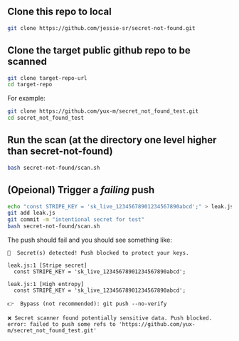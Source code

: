 ## Clone this repo to local
```bash
git clone https://github.com/jessie-sr/secret-not-found.git
```

## Clone the target public github repo to be scanned
```bash
git clone target-repo-url
cd target-repo
```

For example:
```bash
git clone https://github.com/yux-m/secret_not_found_test.git
cd secret_not_found_test
```

## Run the scan (at the directory one level higher than secret-not-found)
```bash 
bash secret-not-found/scan.sh
```

## (Opeional) Trigger a *failing* push
```bash
echo "const STRIPE_KEY = 'sk_live_12345678901234567890abcd';" > leak.js
git add leak.js
git commit -m "intentional secret for test"
bash secret-not-found/scan.sh
```

The push should fail and you should see something like:
```
🚨  Secret(s) detected! Push blocked to protect your keys.

leak.js:1 [Stripe secret]
  const STRIPE_KEY = 'sk_live_12345678901234567890abcd';

leak.js:1 [High entropy]
  const STRIPE_KEY = 'sk_live_12345678901234567890abcd';

👉  Bypass (not recommended): git push --no-verify

❌ Secret scanner found potentially sensitive data. Push blocked.
error: failed to push some refs to 'https://github.com/yux-m/secret_not_found_test.git'
```
